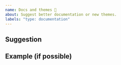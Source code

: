 ```yaml
---
name: Docs and themes 📝
about: Suggest better documentation or new themes.
labels: "type: documentation"
---
```


## Suggestion

<!-- Describe the docs content or theme demos -->

## Example (if possible)

<!-- Provide the working example (github, codepen, etc..) or website url -->
